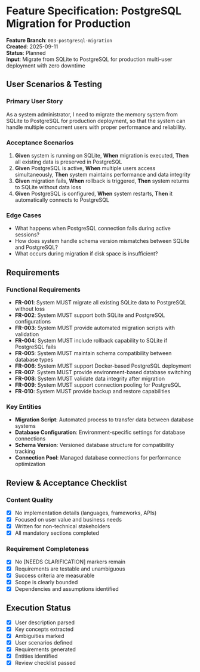 # Feature Specification: PostgreSQL Migration for Production

**Feature Branch**: `003-postgresql-migration`  
**Created**: 2025-09-11  
**Status**: Planned  
**Input**: Migrate from SQLite to PostgreSQL for production multi-user deployment with zero downtime

## User Scenarios & Testing

### Primary User Story
As a system administrator, I need to migrate the memory system from SQLite to PostgreSQL for production deployment, so that the system can handle multiple concurrent users with proper performance and reliability.

### Acceptance Scenarios
1. **Given** system is running on SQLite, **When** migration is executed, **Then** all existing data is preserved in PostgreSQL
2. **Given** PostgreSQL is active, **When** multiple users access simultaneously, **Then** system maintains performance and data integrity
3. **Given** migration fails, **When** rollback is triggered, **Then** system returns to SQLite without data loss
4. **Given** PostgreSQL is configured, **When** system restarts, **Then** it automatically connects to PostgreSQL

### Edge Cases
- What happens when PostgreSQL connection fails during active sessions?
- How does system handle schema version mismatches between SQLite and PostgreSQL?
- What occurs during migration if disk space is insufficient?

## Requirements

### Functional Requirements
- **FR-001**: System MUST migrate all existing SQLite data to PostgreSQL without loss
- **FR-002**: System MUST support both SQLite and PostgreSQL configurations
- **FR-003**: System MUST provide automated migration scripts with validation
- **FR-004**: System MUST include rollback capability to SQLite if PostgreSQL fails
- **FR-005**: System MUST maintain schema compatibility between database types
- **FR-006**: System MUST support Docker-based PostgreSQL deployment
- **FR-007**: System MUST provide environment-based database switching
- **FR-008**: System MUST validate data integrity after migration
- **FR-009**: System MUST support connection pooling for PostgreSQL
- **FR-010**: System MUST provide backup and restore capabilities

### Key Entities
- **Migration Script**: Automated process to transfer data between database systems
- **Database Configuration**: Environment-specific settings for database connections
- **Schema Version**: Versioned database structure for compatibility tracking
- **Connection Pool**: Managed database connections for performance optimization

## Review & Acceptance Checklist

### Content Quality
- [x] No implementation details (languages, frameworks, APIs)
- [x] Focused on user value and business needs
- [x] Written for non-technical stakeholders
- [x] All mandatory sections completed

### Requirement Completeness
- [x] No [NEEDS CLARIFICATION] markers remain
- [x] Requirements are testable and unambiguous  
- [x] Success criteria are measurable
- [x] Scope is clearly bounded
- [x] Dependencies and assumptions identified

## Execution Status

- [x] User description parsed
- [x] Key concepts extracted
- [x] Ambiguities marked
- [x] User scenarios defined
- [x] Requirements generated
- [x] Entities identified
- [x] Review checklist passed
